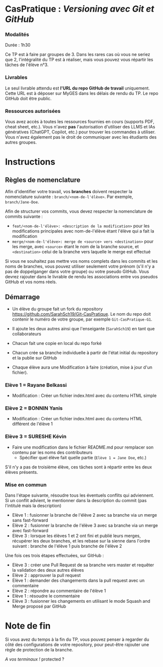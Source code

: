 # CasPratique : *Versioning avec Git et GitHub*

### Modalités

Durée : 1h30

Ce TP est à faire par groupes de 3. Dans les rares cas où vous ne seriez que 2, l'intégralité du TP est à réaliser, mais vous pouvez vous répartir les tâches de l'élève n°3. 

### Livrables

Le seul livrable attendu est **l'URL du repo GitHub de travail** uniquement. Cette URL est à déposer sur MyGES dans les délais de rendu du TP. Le repo GitHub doit être public.

### Ressources autorisées

Vous avez accès à toutes les ressources fournies en cours (supports PDF, cheat sheet, etc.). Vous n'avez **pas** l'autorisation d'utiliser des LLMS et IAs génératives (ChatGPT, Copilot, etc.) pour trouver les commandes à utiliser. Vous n'avez également pas le droit de communiquer avec les étudiants des autres groupes.

# Instructions

## Règles de nomenclature

Afin d'identifier votre travail, vos **branches** doivent respecter la nomenclature suivante : `branch/<nom-de-l'élève>`. Par exemple, `branch/Jane-Doe`.

Afin de structurer vos commits, vous devez respecter la nomenclature de commits suivante :
- `feat/<nom-de-l'élève>: <description de la modification>` pour les modifications principales avec nom-de-l'élève étant l'élève qui a fait la modification
- `merge/<nom-de-l'élève>: merge de <source> vers <destination>` pour les merge, avec `<source>` étant le nom de la branche source, et `<destination>` celui de la branche vers laquelle le merge est effectué

Si vous ne souhaitez pas mettre vos noms complets dans les commits et les noms de branches, vous pouvez utiliser seulement votre prénom (s'il n'y a pas de doppelganger dans votre groupe) ou votre pseudo GitHub. Vous devrez rajouter dans le livrable de rendu les associations entre vos pseudos GitHub et vos noms réels.

## Démarrage

- Un élève du groupe fait un fork du repository https://github.com/SarahSch19/Git-CasPratique. Le nom du repo doit contenir le numéro de votre groupe, par exemple `Git-CasPratique-G1`.
- Il ajoute les deux autres ainsi que l'enseigante (`SarahSch19`) en tant que collaborateurs
- Chacun fait une copie en local du repo forké
- Chacun crée sa branche individuelle à partir de l'état initial du repository et la publie sur GitHub

- Chaque élève aura une Modification à faire (création, mise à jour d'un fichier).

### Elève 1 = Rayane Belkassi
  - Modification : Créer un fichier index.html avec du contenu HTML simple

### Elève 2 = BONNIN Yanis
  - Modification : Créer un fichier index.html avec du contenu HTML différent de l'élève 1

### Elève 3 = SURESHE Kévin
  - Faire une modification dans le fichier README.md pour remplacer son contenu par les noms des contributeurs
    - Spécifier quel élève fait quelle partie (`Elève 1 = Jane Doe`, etc.)

S'il n'y a pas de troisième élève, ces tâches sont à répartir entre les deux élèves présents.

### Mise en commun
Dans l'étape suivante, résoudre tous les éventuels conflits qui adviennent. Si un conflit advient, le mentionner dans la description du commit (pas l'intitulé mais la description)
  - Elève 1 : fusionner la branche de l'élève 2 avec sa branche via un merge sans fast-forward
  - Elève 2 : fusionner la branche de l'élève 3 avec sa branche via un merge avec fast-forward
  - Elève 3 : lorsque les élèves 1 et 2 ont fini et publié leurs merges, récupérer les deux branches, et les rebase sur la sienne dans l'ordre suivant : branche de l'élève 1 puis branche de l'élève 2

Une fois ces trois étapes effectuées, sur GitHub :
  - Elève 3 : créer une Pull Request de sa branche vers master et requêter la validation des deux autres élèves
  - Elève 2 : approuver la pull request
  - Elève 1 : demander des changements dans la pull request avec un commentaire
  - Elève 2 : répondre au commentaire de l'élève 1
  - Elève 1 : résoudre le commentaire
  - Elève 3 : fusionner les changements en utilisant le mode Squash and Merge proposé par GitHub

# Note de fin

Si vous avez du temps à la fin du TP, vous pouvez penser à regarder du côté des configurations de votre repository, pour peut-être rajouter une règle de protection de la branche.

*A vos terminaux !*
protected ?
